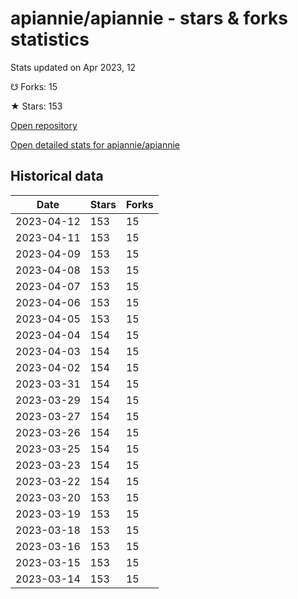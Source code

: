 # apiannie/apiannie - stars & forks statistics

Stats updated on Apr 2023, 12

☋ Forks: 15

★ Stars: 153

[Open repository](https://github.com/apiannie/apiannie)

[Open detailed stats for apiannie/apiannie](https://reviewgithub.com/rep/apiannie/apiannie)

## Historical data
| Date | Stars | Forks |
|------|-------|-------|
| 2023-04-12 | 153 | 15 | 
| 2023-04-11 | 153 | 15 | 
| 2023-04-09 | 153 | 15 | 
| 2023-04-08 | 153 | 15 | 
| 2023-04-07 | 153 | 15 | 
| 2023-04-06 | 153 | 15 | 
| 2023-04-05 | 153 | 15 | 
| 2023-04-04 | 154 | 15 | 
| 2023-04-03 | 154 | 15 | 
| 2023-04-02 | 154 | 15 | 
| 2023-03-31 | 154 | 15 | 
| 2023-03-29 | 154 | 15 | 
| 2023-03-27 | 154 | 15 | 
| 2023-03-26 | 154 | 15 | 
| 2023-03-25 | 154 | 15 | 
| 2023-03-23 | 154 | 15 | 
| 2023-03-22 | 154 | 15 | 
| 2023-03-20 | 153 | 15 | 
| 2023-03-19 | 153 | 15 | 
| 2023-03-18 | 153 | 15 | 
| 2023-03-16 | 153 | 15 | 
| 2023-03-15 | 153 | 15 | 
| 2023-03-14 | 153 | 15 | 

